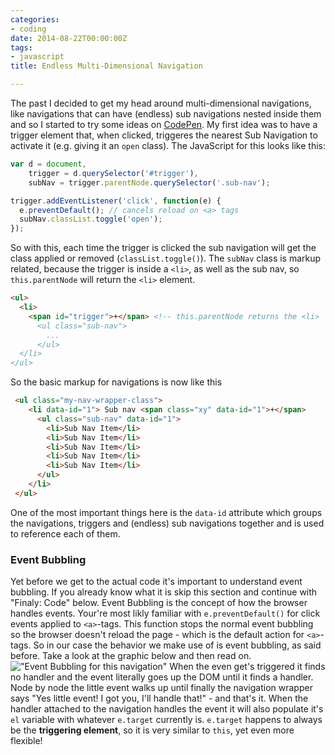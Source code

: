```yaml
---
categories:
- coding
date: 2014-08-22T00:00:00Z
tags:
- javascript
title: Endless Multi-Dimensional Navigation

---
```


The past I decided to get my head around multi-dimensional navigations, like navigations that can have (endless) sub navigations nested inside them and so I started to try some ideas on [CodePen](http://codepen.io). My first idea was to have a trigger element that, when clicked, triggeres the nearest Sub Navigation to activate it (e.g. giving it an `open` class). The JavaScript for this looks like this:

```js 
var d = document,
    trigger = d.querySelector('#trigger'),
    subNav = trigger.parentNode.querySelector('.sub-nav');

trigger.addEventListener('click', function(e) {
  e.preventDefault(); // cancels reload on <a> tags
  subNav.classList.toggle('open');
});
``` 

So with this, each time the trigger is clicked the sub navigation will get the class applied or removed
(`classList.toggle()`). The `subNav` class is markup related, because the trigger is inside a `<li>`, as well as the sub
nav, so `this.parentNode` will return the `<li>` element.

```html 
<ul>
  <li>
    <span id="trigger">+</span> <!-- this.parentNode returns the <li>
      <ul class="sub-nav">
        ...
      </ul>
  </li>
</ul>
```

So the basic markup for navigations is now like this

```html 
 <ul class="my-nav-wrapper-class">
    <li data-id="1"> Sub nav <span class="xy" data-id="1">+</span>
      <ul class="sub-nav" data-id="1">
        <li>Sub Nav Item</li>
        <li>Sub Nav Item</li>
        <li>Sub Nav Item</li>
        <li>Sub Nav Item</li>
        <li>Sub Nav Item</li>
      </ul>
    </li>
 </ul>
``` 
One of the most important things here is the `data-id` attribute which groups the navigations, triggers and (endless)
sub navigations together and is used to reference each of them.

### Event Bubbling
Yet before we get to the actual code it's important to understand event bubbling. If you already know what it is skip
this section and continue with "Finaly: Code" below. 
Event Bubbling is the concept of how the browser handles events. Your're most likly familiar with `e.preventDefault()`
for click events applied to `<a>`-tags. This function stops the normal event bubbling so the browser doesn't reload
the page - which is the default action for `<a>`-tags. 
So in our case the behavior we make use of is event bubbling, as said before. Take a look at the graphic below and then
read on.
!["Event Bubbling for this navigation"](http://i.kevingimbel.me/sc/event_flow_v1.png) 
When the even get's triggered it finds no handler and the event literally goes up the DOM until it finds a handler. Node
by node the little event walks up until finally the navigation wrapper says "Yes little event! I got you, I'll handle
that!" - and that's it. When the handler attached to the navigation handles the event it will also populate it's `el`
variable with whatever `e.target` currently is. `e.target` happens to always be the **triggering element**, so it is
very similar to `this`, yet even more flexible! 
